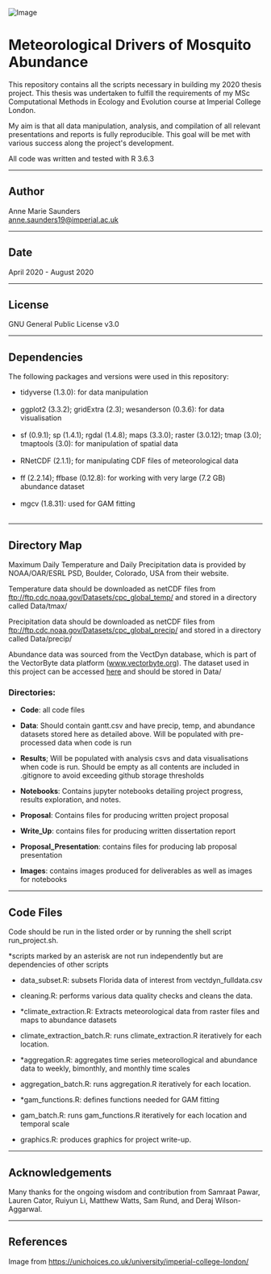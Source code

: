 ![Image](Images/icllogo.jpg) 
 # Meteorological Drivers of Mosquito Abundance
This repository contains all the scripts necessary in building my 2020 thesis project. This thesis was undertaken to fulfill the requirements of my MSc Computational Methods in Ecology and Evolution course at Imperial College London. 

My aim is that all data manipulation, analysis, and compilation of all relevant presentations and reports is fully reproducible. This goal will be met with various success along the project's development. 

All code was written and tested with R 3.6.3


****
## Author 
Anne Marie Saunders<br/>anne.saunders19@imperial.ac.uk 
****
## Date
April 2020 - August 2020
****
## License
GNU General Public License v3.0
****
## Dependencies

The following packages and versions were used in this repository:

* tidyverse (1.3.0): for data manipulation <br/><br/>
* ggplot2 (3.3.2); gridExtra (2.3); wesanderson (0.3.6): for data visualisation <br/><br/>
* sf (0.9.1); sp (1.4.1); rgdal (1.4.8); maps (3.3.0); raster (3.0.12); tmap (3.0); tmaptools (3.0): for manipulation of spatial data <br/><br/>
* RNetCDF (2.1.1); for manipulating CDF files of meteorological data <br/><br/>
* ff (2.2.14); ffbase (0.12.8): for working with very large (7.2 GB) abundance dataset <br/><br/>
* mgcv (1.8.31): used for GAM fitting<br/><br/>

****
## Directory Map

Maximum Daily Temperature and Daily Precipitation data is provided by NOAA/OAR/ESRL PSD, Boulder, Colorado, USA from their website. 

Temperature data should be downloaded as netCDF files from ftp://ftp.cdc.noaa.gov/Datasets/cpc_global_temp/
and stored in a directory called Data/tmax/

Precipitation  data should be downloaded as netCDF files from ftp://ftp.cdc.noaa.gov/Datasets/cpc_global_precip/
and stored in a directory called Data/precip/

Abundance data was sourced from the VectDyn database, which is part of the VectorByte data platform (www.vectorbyte.org). The dataset used in this project can be accessed [here](ww) and should be stored in Data/

### Directories:
* **Code**: all code files

* **Data**: Should contain gantt.csv and have precip, temp, and abundance datasets stored here as detailed above. Will be populated with pre-processed data when code is run

* **Results**; Will be populated with analysis csvs and data visualisations when code is run. Should be empty as all contents are included in .gitignore to avoid exceeding github storage thresholds

* **Notebooks**: Contains jupyter notebooks detailing project progress, results exploration, and notes.

* **Proposal**: Contains files for producing written project proposal

* **Write_Up**: contains files for producing written dissertation report

* **Proposal_Presentation**: contains files for producing lab proposal presentation

* **Images**: contains images produced for deliverables as well as images for notebooks


****
## Code Files

Code should be run in the listed order or by running the shell script run_project.sh.

\*scripts marked by an asterisk are not run independently but are dependencies of other scripts

* data_subset.R: subsets Florida data of interest from vectdyn_fulldata.csv

* cleaning.R: performs various data quality checks and cleans the data.

* *climate_extraction.R: Extracts meteorological data from raster files and maps to abundance datasets

* climate_extraction_batch.R: runs climate_extraction.R iteratively for each location. 

* \*aggregation.R: aggregates time series meteorollogical and abundance data to weekly, bimonthly, and monthly time scales

* aggregation_batch.R: runs aggregation.R iteratively for each location.

* \*gam_functions.R: defines functions needed for GAM fitting

* gam_batch.R: runs gam_functions.R iteratively for each location and temporal scale

* graphics.R: produces graphics for project write-up.

****
## Acknowledgements
Many thanks for the ongoing wisdom and  contribution from Samraat Pawar, Lauren Cator, Ruiyun Li, Matthew Watts, Sam Rund, and Deraj Wilson-Aggarwal. 
****
## References
Image from https://unichoices.co.uk/university/imperial-college-london/
